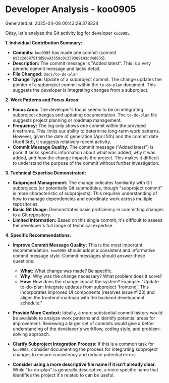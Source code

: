 # Developer Analysis - koo0905
Generated at: 2025-04-08 00:43:29.378334

Okay, let's analyze the Git activity log for developer `koo0905`.

**1. Individual Contribution Summary:**

*   **Commits:** `koo0905` has made one commit (commit `693c260875fdd50a93350c0c359309193dd4d835`).
*   **Description:** The commit message is "Added latest".  This is a very generic commit message and lacks detail.
*   **File Changed:** `Docs/to-do-plan`
*   **Change Type:** Update of a subproject commit. The change updates the pointer of a subproject commit within the `to-do-plan` document. This suggests the developer is integrating changes from a subproject.

**2. Work Patterns and Focus Areas:**

*   **Focus Area:** The developer's focus seems to be on integrating subproject changes and updating documentation. The `to-do-plan` file suggests project planning or roadmap management.
*   **Frequency:** The log only shows one commit within the provided timeframe. This limits our ability to determine long-term work patterns.  However, given the date of generation (April 5th) and the commit date (April 3rd), it suggests relatively recent activity.
*   **Commit Message Quality:** The commit message ("Added latest") is poor. It lacks specific information about *what* was added, *why* it was added, and *how* the change impacts the project.  This makes it difficult to understand the purpose of the commit without further investigation.

**3. Technical Expertise Demonstrated:**

*   **Subproject Management:**  The change indicates familiarity with Git subprojects (or potentially Git submodules, though "subproject commit" is more characteristic of subprojects).  This requires understanding of how to manage dependencies and coordinate work across multiple repositories.
*   **Basic Git Usage:** Demonstrates basic proficiency in committing changes to a Git repository.
*   **Limited Information:**  Based on this single commit, it's difficult to assess the developer's full range of technical expertise.

**4. Specific Recommendations:**

*   **Improve Commit Message Quality:**  This is the most important recommendation.  `koo0905` should adopt a consistent and informative commit message style. Commit messages should answer these questions:
    *   **What:** What change was made? Be specific.
    *   **Why:** Why was the change necessary? What problem does it solve?
    *   **How:** How does the change impact the system?
    Example:  "Update to-do-plan:  Integrate updates from subproject 'frontend'. This incorporates improved UI components (resolves issue #123) and aligns the frontend roadmap with the backend development schedule."

*   **Provide More Context:**  Ideally, a more substantial commit history would be available to analyze work patterns and identify potential areas for improvement. Reviewing a larger set of commits would give a better understanding of the developer's workflow, coding style, and problem-solving approach.

*   **Clarify Subproject Integration Process:** If this is a common task for `koo0905`, consider documenting the process for integrating subproject changes to ensure consistency and reduce potential errors.

*   **Consider using a more descriptive file name if it isn't already clear.** While "to-do-plan" is generally descriptive, a more specific name that identifies the project it's related to can be useful.
